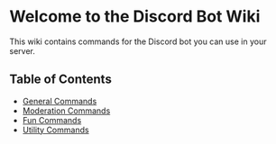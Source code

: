 <link rel="stylesheet" type="text/css" href="styles.css">

# Welcome to the Discord Bot Wiki

This wiki contains commands for the Discord bot you can use in your server.

## Table of Contents
- [General Commands](general_commands.md)
- [Moderation Commands](moderation_commands.md)
- [Fun Commands](fun_commands.md)
- [Utility Commands](utility_commands.md)
